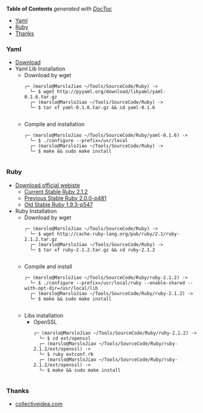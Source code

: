 <!-- START doctoc generated TOC please keep comment here to allow auto update -->
<!-- DON'T EDIT THIS SECTION, INSTEAD RE-RUN doctoc TO UPDATE -->
**Table of Contents**  *generated with [DocToc](https://github.com/thlorenz/doctoc)*

- [Yaml](#yaml)
- [Ruby](#ruby)
- [Thanks](#thanks)

<!-- END doctoc generated TOC please keep comment here to allow auto update -->

### Yaml
- [Download](http://pyyaml.org/download/libyaml/)
- Yaml Lib Installation
    - Download by wget
        <pre><code>┌─ (marslo@MarsloJiao ~/Tools/SourceCode/Ruby) ->
        └─ $ wget http://pyyaml.org/download/libyaml/yaml-0.1.6.tar.gz
        ┌─ (marslo@MarsloJiao ~/Tools/SourceCode/Ruby) ->
        └─ $ tar xf yaml-0.1.6.tar.gz && cd yaml-0.1.6
        </code></pre>
    - Compile and installation
        <pre><code>┌─ (marslo@MarsloJiao ~/Tools/SourceCode/Ruby/yaml-0.1.6) ->
        └─ $ ./configure --prefix=/usr/local
        ┌─ (marslo@MarsloJiao ~/Tools/SourceCode/Ruby) ->
        └─ $ make && sudo make install
        </code></pre>

### Ruby
- [Download official webiste](https://www.ruby-lang.org/en/downloads/)
  - [Current Stable Ruby 2.1.2](http://cache.ruby-lang.org/pub/ruby/2.1/ruby-2.1.2.tar.gz)
  - [Previous Stable Ruby 2.0.0-p481](http://cache.ruby-lang.org/pub/ruby/2.0/ruby-2.0.0-p481.tar.gz)
  - [Old Stable Ruby 1.9.3-p547](http://cache.ruby-lang.org/pub/ruby/1.9/ruby-1.9.3-p547.tar.gz)
- Ruby Installation
    - Download by wget
        <pre><code>┌─ (marslo@MarsloJiao ~/Tools/SourceCode/Ruby) ->
        └─ $ wget http://cache.ruby-lang.org/pub/ruby/2.1/ruby-2.1.2.tar.gz
        ┌─ (marslo@MarsloJiao ~/Tools/SourceCode/Ruby) ->
        └─ $ tar xf ruby-2.1.2.tar.gz && cd ruby-2.1.2
        </code></pre>
    - Compile and install
        <pre><code>┌─ (marslo@MarsloJiao ~/Tools/SourceCode/Ruby/ruby-2.1.2) ->
        └─ $ ./configure --prefix=/usr/local/ruby --enable-shared --with-opt-dir=/usr/local/lib
        ┌─ (marslo@MarsloJiao ~/Tools/SourceCode/Ruby/ruby-2.1.2) ->
        └─ $ make && sudo make install
        </code></pre>
    - Libs installation
        - OpenSSL
            <pre><code>┌─ (marslo@MarsloJiao ~/Tools/SourceCode/Ruby/ruby-2.1.2) ->
            └─ $ cd ext/openssl
            ┌─ (marslo@MarsloJiao ~/Tools/SourceCode/Ruby/ruby-2.1.2/ext/openssl) ->
            └─ $ ruby extconf.rb
            ┌─ (marslo@MarsloJiao ~/Tools/SourceCode/Ruby/ruby-2.1.2/ext/openssl) ->
            └─ $ make && sudo make install
            </code></pre>

### Thanks
- [collectiveidea.com](http://collectiveidea.com/blog/archives/2011/10/31/install-ruby-193-with-libyaml-on-centos/)
